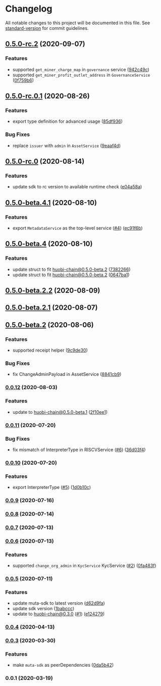 # Changelog

All notable changes to this project will be documented in this file. See [standard-version](https://github.com/conventional-changelog/standard-version) for commit guidelines.

## [0.5.0-rc.2](https://github.com/HuobiGroup/huobi-chain-js-sdk/compare/v0.5.0-rc.0.1...v0.5.0-rc.2) (2020-09-07)


### Features

* supported `get_miner_charge_map` in `governance` service ([942c49c](https://github.com/HuobiGroup/huobi-chain-js-sdk/commit/942c49c8975235521ebee6e5079a91310b0e2cb8))
* supported `get_miner_profit_outlet_address` in `GovernanceService` ([0f759b6](https://github.com/HuobiGroup/huobi-chain-js-sdk/commit/0f759b68ec43812a1062348f17f0fb8c4ec8f17e))

## [0.5.0-rc.0.1](https://github.com/HuobiGroup/huobi-chain-js-sdk/compare/v0.5.0-rc.0...v0.5.0-rc.0.1) (2020-08-26)


### Features

* export type definition for advanced usage ([85df936](https://github.com/HuobiGroup/huobi-chain-js-sdk/commit/85df9361395aac4e5a504f5ea1d3e60992857418))


### Bug Fixes

* replace `issuer` with `admin` in `AssetService` ([9eaaf4d](https://github.com/HuobiGroup/huobi-chain-js-sdk/commit/9eaaf4d273c39b7c13778027973be561e7979421))

## [0.5.0-rc.0](https://github.com/HuobiGroup/huobi-chain-js-sdk/compare/v0.5.0-beta.4.1...v0.5.0-rc.0) (2020-08-14)


### Features

* update sdk to rc version to available runtime check ([e04a58a](https://github.com/HuobiGroup/huobi-chain-js-sdk/commit/e04a58a81bbe259a4653a30596bd898864c3906c))

## [0.5.0-beta.4.1](https://github.com/HuobiGroup/huobi-chain-js-sdk/compare/v0.5.0-beta.4...v0.5.0-beta.4.1) (2020-08-10)


### Features

* export `MetadataService` as the top-level service ([#4](https://github.com/HuobiGroup/huobi-chain-js-sdk/issues/4)) ([ec91f6b](https://github.com/HuobiGroup/huobi-chain-js-sdk/commit/ec91f6b4e3067e2b8a3a6e5e7858b0ce6a5a13fa))

## [0.5.0-beta.4](https://github.com/huobigroup/huobi-chain-js-sdk/compare/v0.5.0-beta.2.2...v0.5.0-beta.4) (2020-08-10)


### Features

* update struct to fit huobi-chain@0.5.0-beta.2 ([7382266](https://github.com/huobigroup/huobi-chain-js-sdk/commit/7382266f86a9fd7564e0850e2101dd3362849310))
* update struct to fit huobi-chain@0.5.0-beta.2 ([0647ba1](https://github.com/huobigroup/huobi-chain-js-sdk/commit/0647ba1be661265fb71e8cc1b5905c9c7813ef42))

## [0.5.0-beta.2.2](https://github.com/huobigroup/huobi-chain-js-sdk/compare/v0.5.0-beta.2.1...v0.5.0-beta.2.2) (2020-08-09)

## [0.5.0-beta.2.1](https://github.com/huobigroup/huobi-chain-js-sdk/compare/v0.5.0-beta.2...v0.5.0-beta.2.1) (2020-08-07)

## [0.5.0-beta.2](https://github.com/huobigroup/huobi-chain-js-sdk/compare/v0.0.12...v0.5.0-beta.2) (2020-08-06)


### Features

* supported receipt helper ([9c9de30](https://github.com/huobigroup/huobi-chain-js-sdk/commit/9c9de30faa76fc479ba247001883aebca68cfadb))


### Bug Fixes

* fix ChangeAdminPayload in AssetService ([8841cb9](https://github.com/huobigroup/huobi-chain-js-sdk/commit/8841cb9cebde701543c82e15e71a692513ba28aa))

### [0.0.12](https://github.com/huobigroup/huobi-chain-js-sdk/compare/v0.0.11...v0.0.12) (2020-08-03)


### Features

* update to huobi-chain@0.5.0-beta.1 ([2f10ee1](https://github.com/huobigroup/huobi-chain-js-sdk/commit/2f10ee10baf04840ea27a7adb2623bb244d34b48))

### [0.0.11](https://github.com/huobigroup/huobi-chain-js-sdk/compare/v0.0.10...v0.0.11) (2020-07-20)


### Bug Fixes

* fix mismatch of InterpreterType in RISCVService ([#6](https://github.com/huobigroup/huobi-chain-js-sdk/issues/6)) ([36d03f4](https://github.com/huobigroup/huobi-chain-js-sdk/commit/36d03f4d657397398eb7b1ce993f4385840711bb))

### [0.0.10](https://github.com/huobigroup/huobi-chain-js-sdk/compare/v0.0.9...v0.0.10) (2020-07-20)


### Features

* export InterpreterType ([#5](https://github.com/huobigroup/huobi-chain-js-sdk/issues/5)) ([1d0b10c](https://github.com/huobigroup/huobi-chain-js-sdk/commit/1d0b10c8275ba7e2262fbcfe0a2bbd75761e3904))

### [0.0.9](https://github.com/huobigroup/huobi-chain-js-sdk/compare/v0.0.8...v0.0.9) (2020-07-16)

### [0.0.8](https://github.com/huobigroup/huobi-chain-js-sdk/compare/v0.0.7...v0.0.8) (2020-07-14)

### [0.0.7](https://github.com/huobigroup/huobi-chain-js-sdk/compare/v0.0.6...v0.0.7) (2020-07-13)

### [0.0.6](https://github.com/huobigroup/huobi-chain-js-sdk/compare/v0.0.5...v0.0.6) (2020-07-13)


### Features

* supported `change_org_admin` in `KycService` KycService ([#2](https://github.com/huobigroup/huobi-chain-js-sdk/issues/2)) ([0fa483f](https://github.com/huobigroup/huobi-chain-js-sdk/commit/0fa483f1cd4a2f9ce646e1565a8d9b4fefb3355a))

### [0.0.5](https://github.com/huobigroup/huobi-chain-js-sdk/compare/v0.0.4...v0.0.5) (2020-07-11)


### Features

* update muta-sdk to latest version ([d62d9fa](https://github.com/huobigroup/huobi-chain-js-sdk/commit/d62d9fa0a761de4114b2a29e36a07363e955f52d))
* update sdk version ([1babccc](https://github.com/huobigroup/huobi-chain-js-sdk/commit/1babccc57b375c302bbaefc98a9b46a92630d2ba))
* update to huobi-chain@0.3.0  ([#1](https://github.com/huobigroup/huobi-chain-js-sdk/issues/1)) ([e124279](https://github.com/huobigroup/huobi-chain-js-sdk/commit/e1242793a12af5f21b2c9d76a387c66d017b2754))

### [0.0.4](https://github.com/huobigroup/huobi-chain-js-sdk/compare/v0.0.3...v0.0.4) (2020-04-13)

### [0.0.3](https://github.com/huobigroup/huobi-chain-js-sdk/compare/v0.0.2...v0.0.3) (2020-03-30)


### Features

* make `muta-sdk` as peerDependencies ([0da5b42](https://github.com/huobigroup/huobi-chain-js-sdk/commit/0da5b4252cef59e0bb08e45459da176e9648f009))

### 0.0.1 (2020-03-19)
